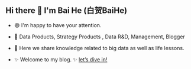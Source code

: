 ## Hi there 👋 I'm Bai He (白贺BaiHe)

- 😄 I'm happy to have your attention.
  
- 🌱 Data Products, Strategy Products , Data R&D, Management, Blogger
  
- 🔭 Here we share knowledge related to big data as well as life lessons.

- ✨ Welcome to my blog. ✨ [let’s dive in!](https://blog.baispace.cn)



<!--
**baispace/baispace** is a ✨ _special_ ✨ repository because its `README.md` (this file) appears on your GitHub profile.

Here are some ideas to get you started:

- 🔭 I’m currently working on ...
- 🌱 I’m currently learning ...
- 👯 I’m looking to collaborate on ...
- 🤔 I’m looking for help with ...
- 💬 Ask me about ...
- 📫 How to reach me: ...
- 😄 Pronouns: ...
- ⚡ Fun fact: ...
-->



